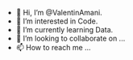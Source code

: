 - 👋 Hi, I’m @ValentinAmani.
- 👀 I’m interested in Code.
- 🌱 I’m currently learning Data.
- 💞️ I’m looking to collaborate on ...
- 📫 How to reach me ...

<!---
ValentinAmani/ValentinAmani is a ✨ special ✨ repository because its `README.md` (this file) appears on your GitHub profile.
You can click the Preview link to take a look at your changes.
--->
